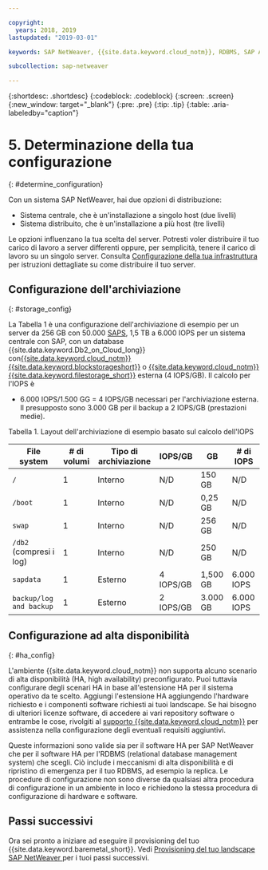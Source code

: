 ```yaml
---

copyright:
  years: 2018, 2019
lastupdated: "2019-03-01"

keywords: SAP NetWeaver, {{site.data.keyword.cloud_notm}}, RDBMS, SAP Application Performance Standards, SAPS, SAP Certified, database

subcollection: sap-netweaver

---
```


{:shortdesc: .shortdesc}
{:codeblock: .codeblock}
{:screen: .screen}
{:new_window: target="_blank"}
{:pre: .pre}
{:tip: .tip}
{:table: .aria-labeledby="caption"}


# 5. Determinazione della tua configurazione
{: #determine_configuration}

Con un sistema SAP NetWeaver, hai due opzioni di distribuzione:
  * Sistema centrale, che è un'installazione a singolo host (due livelli)
  * Sistema distribuito, che è un'installazione a più host (tre livelli)

Le opzioni influenzano la tua scelta del server. Potresti voler distribuire il tuo carico di lavoro a server differenti oppure, per semplicità, tenere il carico di lavoro su un singolo server. Consulta [Configurazione della tua infrastruttura](/docs/infrastructure/sap-netweaver?topic=sap-netweaver-set_up_infrastructure#set_up_infrastructure) per istruzioni dettagliate su come distribuire il tuo server.

## Configurazione dell'archiviazione
{: #storage_config}

La Tabella 1 è una configurazione dell'archiviazione di esempio per un server da 256 GB con 50.000 [SAPS](/docs/infrastructure/sap-netweaver?topic=sap-netweaver-size_the_server#size_the_server), 1,5 TB a 6.000 IOPS per un sistema centrale con SAP, con un database {{site.data.keyword.Db2_on_Cloud_long}} con[{{site.data.keyword.cloud_notm}} {{site.data.keyword.blockstorageshort}}](/docs/infrastructure/BlockStorage?topic=BlockStorage-getting-started#getting-started) o [{{site.data.keyword.cloud_notm}} {{site.data.keyword.filestorage_short}}](/docs/infrastructure/FileStorage?topic=FileStorage-getting-started#getting-started) esterna (4 IOPS/GB). Il calcolo per l'IOPS è

  * 6.000 IOPS/1.500 GG = 4 IOPS/GB necessari per l'archiviazione esterna. Il presupposto sono 3.000 GB per il backup a 2 IOPS/GB (prestazioni medie).

Tabella 1. Layout dell'archiviazione di esempio basato sul calcolo dell'IOPS

| File system | # di volumi | Tipo di archiviazione | IOPS/GB | GB | # di IOPS |
| --- | --- | --- | --- | --- | --- |
| `/` | 1 | Interno | N/D | 150 GB | N/D |
| `/boot` | 1 | Interno | N/D | 0,25 GB | N/D |
| `swap` | 1 | Interno | N/D | 256 GB | N/D |
| `/db2` (compresi i log) | 1 | Interno | N/D | 250 GB | N/D |
| `sapdata` | 1 | Esterno | 4 IOPS/GB | 1,500 GB | 6.000 IOPS |
| `backup/log and backup` | 1 | Esterno | 2 IOPS/GB | 3.000 GB | 6.000 IOPS |

## Configurazione ad alta disponibilità
{: #ha_config}

L'ambiente {{site.data.keyword.cloud_notm}} non supporta alcuno scenario di alta disponibilità (HA, high availability) preconfigurato. Puoi tuttavia configurare degli scenari HA in base all'estensione HA per il sistema operativo da te scelto. Aggiungi l'estensione HA aggiungendo l'hardware richiesto e i componenti software richiesti ai tuoi landscape. Se hai bisogno di ulteriori licenze software, di accedere ai vari repository software o entrambe le cose, rivolgiti al [supporto {{site.data.keyword.cloud_notm}}](/docs/get-support?topic=get-support-getting-customer-support#getting-customer-support) per assistenza nella configurazione degli eventuali requisiti aggiuntivi.

Queste informazioni sono valide sia per il software HA per SAP NetWeaver che per il software HA per l'RDBMS (relational database management system) che scegli. Ciò include i meccanismi di alta disponibilità e di ripristino di emergenza per il tuo RDBMS, ad esempio la replica. Le procedure di configurazione non sono diverse da qualsiasi altra procedura di configurazione in un ambiente in loco e richiedono la stessa procedura di configurazione di hardware e software.

## Passi successivi

Ora sei pronto a iniziare ad eseguire il provisioning del tuo {{site.data.keyword.baremetal_short}}. Vedi [Provisioning del tuo landscape SAP NetWeaver
](/docs/infrastructure/sap-netweaver?topic=sap-netweaver-provision_environment#provision_environment) per i tuoi passi successivi.
